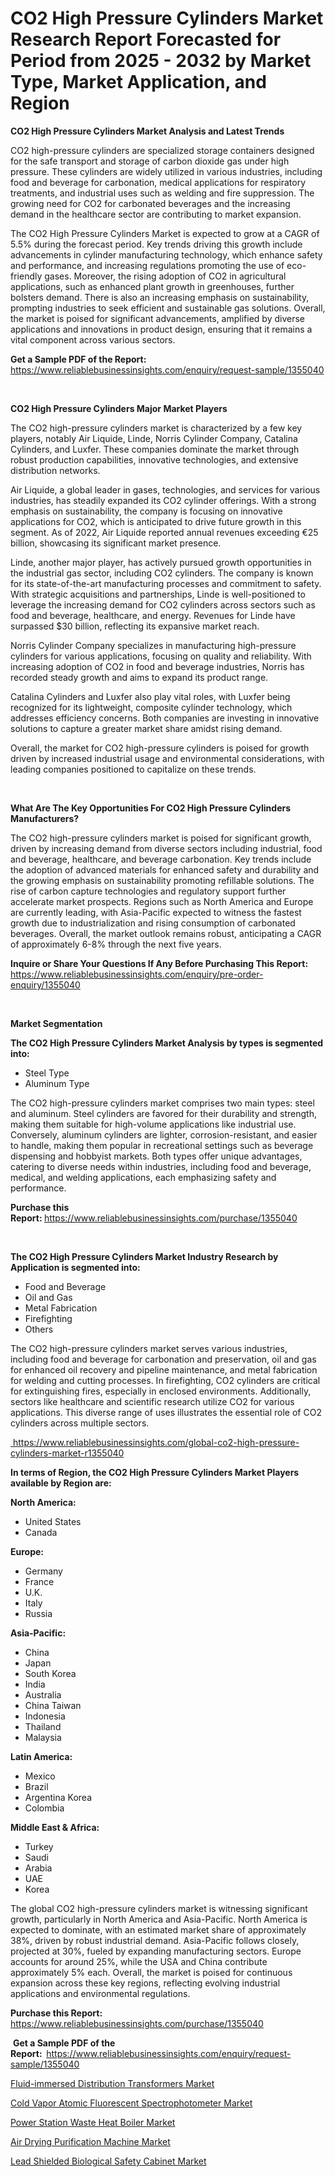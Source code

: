 <p><h1>CO2 High Pressure Cylinders Market Research Report Forecasted for Period from 2025 -  2032 by Market Type, Market Application, and Region</h1></p><p><strong>CO2 High Pressure Cylinders Market Analysis and Latest Trends</strong></p>
<p><p>CO2 high-pressure cylinders are specialized storage containers designed for the safe transport and storage of carbon dioxide gas under high pressure. These cylinders are widely utilized in various industries, including food and beverage for carbonation, medical applications for respiratory treatments, and industrial uses such as welding and fire suppression. The growing need for CO2 for carbonated beverages and the increasing demand in the healthcare sector are contributing to market expansion.</p><p>The CO2 High Pressure Cylinders Market is expected to grow at a CAGR of 5.5% during the forecast period. Key trends driving this growth include advancements in cylinder manufacturing technology, which enhance safety and performance, and increasing regulations promoting the use of eco-friendly gases. Moreover, the rising adoption of CO2 in agricultural applications, such as enhanced plant growth in greenhouses, further bolsters demand. There is also an increasing emphasis on sustainability, prompting industries to seek efficient and sustainable gas solutions. Overall, the market is poised for significant advancements, amplified by diverse applications and innovations in product design, ensuring that it remains a vital component across various sectors.</p></p>
<p><strong>Get a Sample PDF of the Report:&nbsp;</strong> <a href="https://www.reliablebusinessinsights.com/enquiry/request-sample/1355040?utm_campaign=1837&utm_medium=2&utm_source=Github&utm_content=ia&utm_term=28022025&utm_id=co2-high-pressure-cylinders">https://www.reliablebusinessinsights.com/enquiry/request-sample/1355040</a></p>
<p>&nbsp;</p>
<p><strong>CO2 High Pressure Cylinders Major Market Players</strong></p>
<p><p>The CO2 high-pressure cylinders market is characterized by a few key players, notably Air Liquide, Linde, Norris Cylinder Company, Catalina Cylinders, and Luxfer. These companies dominate the market through robust production capabilities, innovative technologies, and extensive distribution networks.</p><p>Air Liquide, a global leader in gases, technologies, and services for various industries, has steadily expanded its CO2 cylinder offerings. With a strong emphasis on sustainability, the company is focusing on innovative applications for CO2, which is anticipated to drive future growth in this segment. As of 2022, Air Liquide reported annual revenues exceeding €25 billion, showcasing its significant market presence.</p><p>Linde, another major player, has actively pursued growth opportunities in the industrial gas sector, including CO2 cylinders. The company is known for its state-of-the-art manufacturing processes and commitment to safety. With strategic acquisitions and partnerships, Linde is well-positioned to leverage the increasing demand for CO2 cylinders across sectors such as food and beverage, healthcare, and energy. Revenues for Linde have surpassed $30 billion, reflecting its expansive market reach.</p><p>Norris Cylinder Company specializes in manufacturing high-pressure cylinders for various applications, focusing on quality and reliability. With increasing adoption of CO2 in food and beverage industries, Norris has recorded steady growth and aims to expand its product range.</p><p>Catalina Cylinders and Luxfer also play vital roles, with Luxfer being recognized for its lightweight, composite cylinder technology, which addresses efficiency concerns. Both companies are investing in innovative solutions to capture a greater market share amidst rising demand.</p><p>Overall, the market for CO2 high-pressure cylinders is poised for growth driven by increased industrial usage and environmental considerations, with leading companies positioned to capitalize on these trends.</p></p>
<p>&nbsp;</p>
<p><strong>What Are The Key Opportunities For CO2 High Pressure Cylinders Manufacturers?</strong></p>
<p><p>The CO2 high-pressure cylinders market is poised for significant growth, driven by increasing demand from diverse sectors including industrial, food and beverage, healthcare, and beverage carbonation. Key trends include the adoption of advanced materials for enhanced safety and durability and the growing emphasis on sustainability promoting refillable solutions. The rise of carbon capture technologies and regulatory support further accelerate market prospects. Regions such as North America and Europe are currently leading, with Asia-Pacific expected to witness the fastest growth due to industrialization and rising consumption of carbonated beverages. Overall, the market outlook remains robust, anticipating a CAGR of approximately 6-8% through the next five years.</p></p>
<p><strong>Inquire or Share Your Questions If Any Before Purchasing This Report:</strong> <a href="https://www.reliablebusinessinsights.com/enquiry/pre-order-enquiry/1355040?utm_campaign=1837&utm_medium=2&utm_source=Github&utm_content=ia&utm_term=28022025&utm_id=co2-high-pressure-cylinders">https://www.reliablebusinessinsights.com/enquiry/pre-order-enquiry/1355040</a></p>
<p>&nbsp;</p>
<p><strong>Market Segmentation</strong></p>
<p><strong>The CO2 High Pressure Cylinders Market Analysis by types is segmented into:</strong></p>
<p><ul><li>Steel Type</li><li>Aluminum Type</li></ul></p>
<p><p>The CO2 high-pressure cylinders market comprises two main types: steel and aluminum. Steel cylinders are favored for their durability and strength, making them suitable for high-volume applications like industrial use. Conversely, aluminum cylinders are lighter, corrosion-resistant, and easier to handle, making them popular in recreational settings such as beverage dispensing and hobbyist markets. Both types offer unique advantages, catering to diverse needs within industries, including food and beverage, medical, and welding applications, each emphasizing safety and performance.</p></p>
<p><strong>Purchase this Report:&nbsp;</strong><a href="https://www.reliablebusinessinsights.com/purchase/1355040?utm_campaign=1837&utm_medium=2&utm_source=Github&utm_content=ia&utm_term=28022025&utm_id=co2-high-pressure-cylinders">https://www.reliablebusinessinsights.com/purchase/1355040</a></p>
<p>&nbsp;</p>
<p><strong>The CO2 High Pressure Cylinders Market Industry Research by Application is segmented into:</strong></p>
<p><ul><li>Food and Beverage</li><li>Oil and Gas</li><li>Metal Fabrication</li><li>Firefighting</li><li>Others</li></ul></p>
<p><p>The CO2 high-pressure cylinders market serves various industries, including food and beverage for carbonation and preservation, oil and gas for enhanced oil recovery and pipeline maintenance, and metal fabrication for welding and cutting processes. In firefighting, CO2 cylinders are critical for extinguishing fires, especially in enclosed environments. Additionally, sectors like healthcare and scientific research utilize CO2 for various applications. This diverse range of uses illustrates the essential role of CO2 cylinders across multiple sectors.</p></p>
<p><a href="https://www.reliablebusinessinsights.com/global-co2-high-pressure-cylinders-market-r1355040?utm_campaign=1837&utm_medium=2&utm_source=Github&utm_content=ia&utm_term=28022025&utm_id=co2-high-pressure-cylinders">&nbsp;https://www.reliablebusinessinsights.com/global-co2-high-pressure-cylinders-market-r1355040</a></p>
<p><strong>In terms of Region, the CO2 High Pressure Cylinders Market Players available by Region are:</strong></p>
<p>
    <p> <strong> North America: </strong>
        <ul>
            <li>United States</li>
            <li>Canada</li>
        </ul>
        </p> 
    <p> <strong> Europe: </strong>
        <ul>
            <li>Germany</li>
            <li>France</li>
            <li>U.K.</li>
            <li>Italy</li>
            <li>Russia</li>
        </ul>
        </p> 
    <p> <strong> Asia-Pacific: </strong>
        <ul>
            <li>China</li>
            <li>Japan</li>
            <li>South Korea</li>
            <li>India</li>
            <li>Australia</li>
            <li>China Taiwan</li>
            <li>Indonesia</li>
            <li>Thailand</li>
            <li>Malaysia</li>
        </ul>
        </p> 
    <p> <strong> Latin America: </strong>
        <ul>
            <li>Mexico</li>
            <li>Brazil</li>
            <li>Argentina Korea</li>
            <li>Colombia</li>
        </ul>
        </p> 
    <p> <strong> Middle East & Africa: </strong>
        <ul>
            <li>Turkey</li>
            <li>Saudi</li>
            <li>Arabia</li>
            <li>UAE</li>
            <li>Korea</li>
        </ul>
    </p>
    </p>
<p><p>The global CO2 high-pressure cylinders market is witnessing significant growth, particularly in North America and Asia-Pacific. North America is expected to dominate, with an estimated market share of approximately 38%, driven by robust industrial demand. Asia-Pacific follows closely, projected at 30%, fueled by expanding manufacturing sectors. Europe accounts for around 25%, while the USA and China contribute approximately 5% each. Overall, the market is poised for continuous expansion across these key regions, reflecting evolving industrial applications and environmental regulations.</p></p>
<p><strong>Purchase this Report: </strong><a href="https://www.reliablebusinessinsights.com/purchase/1355040?utm_campaign=1837&utm_medium=2&utm_source=Github&utm_content=ia&utm_term=28022025&utm_id=co2-high-pressure-cylinders">https://www.reliablebusinessinsights.com/purchase/1355040</a></p>
<p>&nbsp;<strong>Get a Sample PDF of the Report:&nbsp;&nbsp;</strong><a href="https://www.reliablebusinessinsights.com/enquiry/request-sample/1355040?utm_campaign=1837&utm_medium=2&utm_source=Github&utm_content=ia&utm_term=28022025&utm_id=co2-high-pressure-cylinders">https://www.reliablebusinessinsights.com/enquiry/request-sample/1355040</a></p>
<p><strong></strong></p>
<p><p><a href="https://github.com/tashipmhuiri/Market-Research-Report-List-1/blob/main/fluid-immersed-distribution-transformers-market.md?utm_campaign=1837&utm_medium=2&utm_source=Github&utm_content=ia&utm_term=28022025&utm_id=co2-high-pressure-cylinders">Fluid-immersed Distribution Transformers Market</a></p><p><a href="https://github.com/spoorsusama/Market-Research-Report-List-1/blob/main/cold-vapor-atomic-fluorescent-spectrophotometer-market.md?utm_campaign=1837&utm_medium=2&utm_source=Github&utm_content=ia&utm_term=28022025&utm_id=co2-high-pressure-cylinders">Cold Vapor Atomic Fluorescent Spectrophotometer Market</a></p><p><a href="https://github.com/lisaeichler20775/Market-Research-Report-List-1/blob/main/power-station-waste-heat-boiler-market.md?utm_campaign=1837&utm_medium=2&utm_source=Github&utm_content=ia&utm_term=28022025&utm_id=co2-high-pressure-cylinders">Power Station Waste Heat Boiler Market</a></p><p><a href="https://github.com/balapopepi/Market-Research-Report-List-1/blob/main/air-drying-purification-machine-market.md?utm_campaign=1837&utm_medium=2&utm_source=Github&utm_content=ia&utm_term=28022025&utm_id=co2-high-pressure-cylinders">Air Drying Purification Machine Market</a></p><p><a href="https://github.com/lynlynyusay/Market-Research-Report-List-1/blob/main/lead-shielded-biological-safety-cabinet-market.md?utm_campaign=1837&utm_medium=2&utm_source=Github&utm_content=ia&utm_term=28022025&utm_id=co2-high-pressure-cylinders">Lead Shielded Biological Safety Cabinet Market</a></p></p>